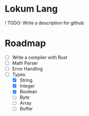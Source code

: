 # Lokum Lang
! TODO: Write a description for github

# Roadmap
- [ ] Write a compiler with Rust
- [ ] Math Parser
- [ ] Error Handling
- [ ] Types
    - [x] String
    - [x] Integer
    - [x] Boolean
    - [ ] Byte
    - [ ] Array
    - [ ] Buffer